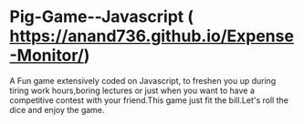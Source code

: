 # Pig-Game--Javascript  ( https://anand736.github.io/Expense-Monitor/)
A Fun game extensively coded on Javascript, to freshen you up during tiring work hours,boring lectures or just when you want to have a competitive contest with your friend.This game just fit the bill.Let's roll the dice and enjoy the game.
